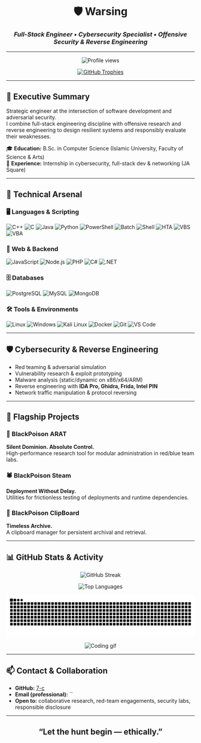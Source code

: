 <!-- Professional Cybersecurity & Full-Stack Portfolio Banner -->
<h1 align="center">🛡️ Warsing</h1>
<h3 align="center"><i>Full-Stack Engineer • Cybersecurity Specialist • Offensive Security & Reverse Engineering</i></h3>

---

<!-- Profile views counter + trophies -->
<p align="center">
  <img src="https://komarev.com/ghpvc/?username=7-c&label=Profile%20views&color=0e75b6&style=flat" alt="Profile views" />
</p>

<p align="center">
  <a href="https://github.com/7-c">
    <img src="https://github-profile-trophy.vercel.app/?username=7-c&theme=radical&no-frame=true&margin-w=5" alt="GitHub Trophies" />
  </a>
</p>

---


## 🔎 Executive Summary

Strategic engineer at the intersection of software development and adversarial security.  
I combine full-stack engineering discipline with offensive research and reverse engineering to design resilient systems and responsibly evaluate their weaknesses.

🎓 **Education:** B.Sc. in Computer Science (Islamic University, Faculty of Science & Arts)  
💼 **Experience:** Internship in cybersecurity, full-stack dev & networking (JA Square)  

---

## 🧰 Technical Arsenal

### 🖥️ Languages & Scripting
![C++](https://img.shields.io/badge/C++-00599C?logo=cplusplus&logoColor=white)
![C](https://img.shields.io/badge/C-00599C?logo=c&logoColor=white)
![Java](https://img.shields.io/badge/Java-007396?logo=java&logoColor=white)
![Python](https://img.shields.io/badge/Python-3776AB?logo=python&logoColor=white)
![PowerShell](https://img.shields.io/badge/PowerShell-5391FE?logo=powershell&logoColor=white)
![Batch](https://img.shields.io/badge/BAT-.bat-lightgrey)
![Shell](https://img.shields.io/badge/Shell-Bash-4EAA25?logo=gnu-bash&logoColor=white)
![HTA](https://img.shields.io/badge/HTA-HTML%20App-lightgrey)
![VBS](https://img.shields.io/badge/VBS-VBScript-lightgrey)
![VBA](https://img.shields.io/badge/VBA-Macro-lightgrey)

### 🧩 Web & Backend
![JavaScript](https://img.shields.io/badge/JavaScript-F7DF1E?logo=javascript&logoColor=black)
![Node.js](https://img.shields.io/badge/Node.js-339933?logo=node.js&logoColor=white)
![PHP](https://img.shields.io/badge/PHP-777BB4?logo=php&logoColor=white)
![C#](https://img.shields.io/badge/C%23-239120?logo=csharp&logoColor=white)
![.NET](https://img.shields.io/badge/.NET-512BD4?logo=dotnet&logoColor=white)

### 🗄️ Databases
![PostgreSQL](https://img.shields.io/badge/PostgreSQL-316192?logo=postgresql&logoColor=white)
![MySQL](https://img.shields.io/badge/MySQL-005C84?logo=mysql&logoColor=white)
![MongoDB](https://img.shields.io/badge/MongoDB-47A248?logo=mongodb&logoColor=white)

### 🛠️ Tools & Environments
![Linux](https://img.shields.io/badge/Linux-FCC624?logo=linux&logoColor=black)
![Windows](https://img.shields.io/badge/Windows-0078D6?logo=windows&logoColor=white)
![Kali Linux](https://img.shields.io/badge/Kali-268BEE?logo=kalilinux&logoColor=white)
![Docker](https://img.shields.io/badge/Docker-2496ED?logo=docker&logoColor=white)
![Git](https://img.shields.io/badge/Git-F05032?logo=git&logoColor=white)
![VS Code](https://img.shields.io/badge/VS%20Code-007ACC?logo=visualstudiocode&logoColor=white)

---

## 🛡️ Cybersecurity & Reverse Engineering

- Red teaming & adversarial simulation  
- Vulnerability research & exploit prototyping  
- Malware analysis (static/dynamic on x86/x64/ARM)  
- Reverse engineering with **IDA Pro, Ghidra, Frida, Intel PIN**  
- Network traffic manipulation & protocol reversing  

---

## 🧠 Flagship Projects

### 🧬 BlackPoison ARAT
**Silent Dominion. Absolute Control.**  
High-performance research tool for modular administration in red/blue team labs.

### 🕷️ BlackPoison Steam
**Deployment Without Delay.**  
Utilities for frictionless testing of deployments and runtime dependencies.

### 🔐 BlackPoison ClipBoard
**Timeless Archive.**  
A clipboard manager for persistent archival and retrieval.

---

## 📊 GitHub Stats & Activity

<p align="center">
  <img src="https://streak-stats.demolab.com?user=7-c&theme=radical" alt="GitHub Streak" />
</p>

<p align="center">
  <img src="https://github-readme-stats.vercel.app/api/top-langs/?username=7-c&langs_count=8&layout=compact&theme=radical&cache_seconds=60" alt="Top Languages" />
</p>

<p align="center">
  <img src="https://raw.githubusercontent.com/TechnologyHell/TechnologyHell/output/github-snake-dark.svg" width="1000" alt="snake gif" />
</p>

<p align="center">
  <img src="https://media.giphy.com/media/L8K62iTDkzGX6/giphy.gif" width="600" alt="Coding gif" />
</p>

---

## 📫 Contact & Collaboration

- **GitHub:** [7-c](https://github.com/7-c)  
- **Email (professional):** ``  
- **Open to:** collaborative research, red-team engagements, security labs, responsible disclosure  

---

<h2 align="center">“Let the hunt begin — ethically.”</h2>
